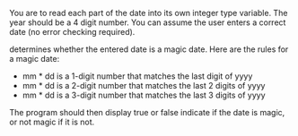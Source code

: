 You are to read each part of the date into its own integer type variable. The year should be a 4 digit number. You can assume the user enters a correct date (no error checking required).

determines whether the entered date is a magic date. Here are the rules for a magic date:

*   mm * dd is a 1-digit number that matches the last digit of yyyy
*   mm * dd is a 2-digit number that matches the last 2 digits of yyyy
*   mm * dd is a 3-digit number that matches the last 3 digits of yyyy

The program should then display true or false indicate if the date is magic, or not magic if it is not.